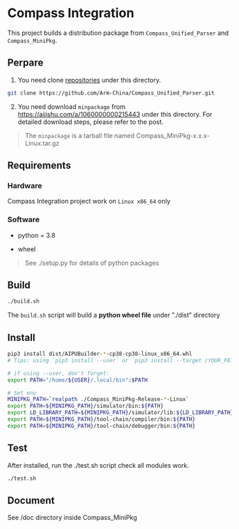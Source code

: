 # Compass Integration

This project builds a distribution package from `Compass_Unified_Parser` and `Compass_MiniPkg`.

## Perpare

1. You need clone [repositories](https://github.com/Arm-China) under this directory.

```bash
git clone https://github.com/Arm-China/Compass_Unified_Parser.git
```

2. You need download `minpackage` from <https://aijishu.com/a/1060000000215443> under this directory. For detailed download steps, please refer to the post.

> The `minpackage` is a tarball file named Compass_MiniPkg-x.x.x-Linux.tar.gz

## Requirements


### Hardware

Compass Integration project work on ``Linux x86_64`` only

### Software

* python = 3.8

* wheel

> See ./setup.py for details of python packages

## Build

```bash
./build.sh
```

The `build.sh` script will build a **python wheel file** under "./dist" directory

## Install

```bash
pip3 install dist/AIPUBuilder-*-cp38-cp38-linux_x86_64.whl
# Tips: using `pip3 install --user` or `pip3 install --target /YOUR_PATH` if your don't have root premission

# if using --user, don't forget:
export PATH="/home/${USER}/.local/bin":$PATH

# Set env
MINIPKG_PATH=`realpath ./Compass_MiniPkg-Release-*-Linux`
export PATH=${MINIPKG_PATH}/simulator/bin:${PATH}
export LD_LIBRARY_PATH=${MINIPKG_PATH}/simulator/lib:${LD_LIBRARY_PATH}
export PATH=${MINIPKG_PATH}/tool-chain/compiler/bin:${PATH}
export PATH=${MINIPKG_PATH}/tool-chain/debugger/bin:${PATH}
```

## Test

After installed, run the ./test.sh script check all modules work.

```bash
./test.sh
```

## Document

See /doc directory inside Compass_MiniPkg
